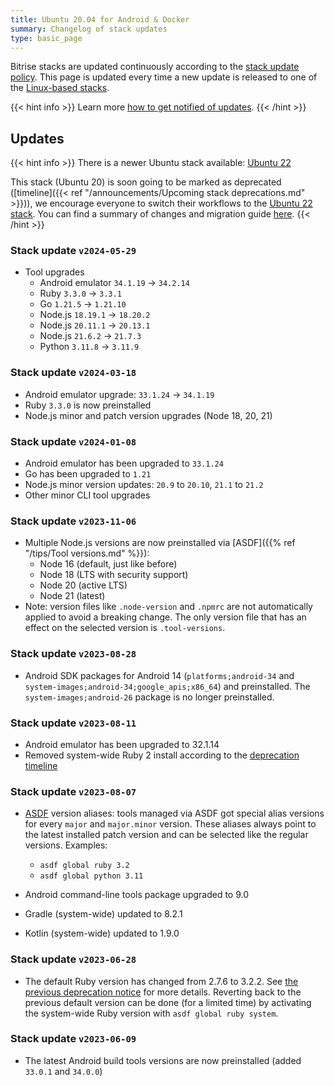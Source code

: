```yaml
---
title: Ubuntu 20.04 for Android & Docker
summary: Changelog of stack updates
type: basic_page
---
```


Bitrise stacks are updated continuously according to the [stack update policy](https://devcenter.bitrise.io/en/infrastructure/build-stacks/stack-update-policy.html). This page is updated every time a new update is released to one of the [Linux-based stacks](/platform/linux).

{{< hint info >}}
Learn more [how to get notified of updates](../tips/Get%20notified.md).
{{< /hint >}}

## Updates

{{< hint info >}}
There is a newer Ubuntu stack available: [Ubuntu 22](./linux-docker-android-22.04.md)

This stack (Ubuntu 20) is soon going to be marked as deprecated ([timeline]({{< ref "/announcements/Upcoming stack deprecations.md" >}})), we encourage everyone to switch their workflows to the [Ubuntu 22 stack](./linux-docker-android-22.04.md). You can find a summary of changes and migration guide [here](../announcements/Ubuntu%2022.md).
{{< /hint >}}

### Stack update `v2024-05-29`

- Tool upgrades
    - Android emulator `34.1.19` -> `34.2.14`
    - Ruby `3.3.0` → `3.3.1`
    - Go `1.21.5` → `1.21.10`
    - Node.js `18.19.1` -> `18.20.2`
    - Node.js `20.11.1` → `20.13.1`
    - Node.js `21.6.2` → `21.7.3`
    - Python `3.11.8` → `3.11.9` 

### Stack update `v2024-03-18`

- Android emulator upgrade: `33.1.24` -> `34.1.19`
- Ruby `3.3.0` is now preinstalled
- Node.js minor and patch version upgrades (Node 18, 20, 21)

### Stack update `v2024-01-08`

- Android emulator has been upgraded to `33.1.24`
- Go has been upgraded to `1.21`
- Node.js minor version updates: `20.9` to `20.10`, `21.1` to `21.2`
- Other minor CLI tool upgrades 

### Stack update `v2023-11-06`

- Multiple Node.js versions are now preinstalled via [ASDF]({{% ref "/tips/Tool versions.md" %}}):
  - Node 16 (default, just like before)
  - Node 18 (LTS with security support)
  - Node 20 (active LTS)
  - Node 21 (latest)
- Note: version files like `.node-version` and `.npmrc` are not automatically applied to avoid a breaking change. The only version file that has an effect on the selected version is `.tool-versions`.

### Stack update `v2023-08-28`

- Android SDK packages for Android 14 (`platforms;android-34` and `system-images;android-34;google_apis;x86_64`) and preinstalled. The `system-images;android-26` package is no longer preinstalled.

### Stack update `v2023-08-11`

- Android emulator has been upgraded to 32.1.14
- Removed system-wide Ruby 2 install according to the [deprecation timeline](https://discuss.bitrise.io/t/ruby-2-7-x-deprecation/22544)

### Stack update `v2023-08-07`

- [ASDF](https://asdf-vm.com/) version aliases: tools managed via ASDF got special alias versions for every `major` and `major.minor` version. These aliases always point to the latest installed patch version and can be selected like the regular versions. Examples:

  * `asdf global ruby 3.2`
  * `asdf global python 3.11`

- Android command-line tools package upgraded to 9.0
- Gradle (system-wide) updated to 8.2.1
- Kotlin (system-wide) updated to 1.9.0


### Stack update `v2023-06-28`

- The default Ruby version has changed from 2.7.6 to 3.2.2. See [the previous deprecation notice](https://discuss.bitrise.io/t/ruby-2-7-x-deprecation/22544) for more details. Reverting back to the previous default version can be done (for a limited time) by activating the system-wide Ruby version with `asdf global ruby system`.

### Stack update `v2023-06-09`

- The latest Android build tools versions are now preinstalled (added `33.0.1` and `34.0.0`)


